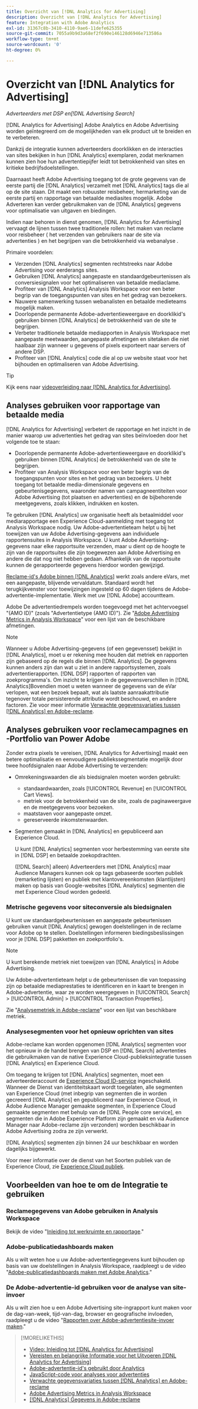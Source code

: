 ```yaml
---
title: Overzicht van [!DNL Analytics for Advertising]
description: Overzicht van [!DNL Analytics for Advertising]
feature: Integration with Adobe Analytics
exl-id: 31367c8b-3410-4110-9ae6-11defe625355
source-git-commit: 7055a9b9d3a68ef2f690e146128d6946e713586a
workflow-type: tm+mt
source-wordcount: '0'
ht-degree: 0%

---
```


# Overzicht van [!DNL Analytics for Advertising]

*Adverteerders met DSP en[!DNL Advertising Search]*

[!DNL Analytics for Advertising] Adobe Analytics en Adobe Advertising worden geïntegreerd om de mogelijkheden van elk product uit te breiden en te verbeteren.

Dankzij de integratie kunnen adverteerders doorklikken en de interacties van sites bekijken in hun [!DNL Analytics] exemplaren, zodat merknamen kunnen zien hoe hun advertentiepijfer leidt tot betrokkenheid van sites en kritieke bedrijfsdoelstellingen.

Daarnaast heeft Adobe Advertising toegang tot de grote gegevens van de eerste partij die [!DNL Analytics] verzamelt met [!DNL Analytics] tags die al op de site staan. Dit maakt een robuuster reisbeheer, hermarketing van de eerste partij en rapportage van betaalde mediasites mogelijk. Adobe Adverteren kan verder gebruikmaken van de [!DNL Analytics] gegevens voor optimalisatie van uitgaven en biedingen.

Indien naar behoren in dienst genomen, [!DNL Analytics for Advertising] vervaagt de lijnen tussen twee traditionele rollen: het maken van reclame voor reisbeheer ( het verzenden van gebruikers naar de site via advertenties ) en het begrijpen van die betrokkenheid via webanalyse .

Primaire voordelen:

* Verzenden [!DNL Analytics] segmenten rechtstreeks naar Adobe Advertising voor eerderangs sites.
* Gebruiken [!DNL Analytics] aangepaste en standaardgebeurtenissen als conversiesignalen voor het optimaliseren van betaalde mediaclame.
* Profiteer van [!DNL Analytics] Analysis Workspace voor een beter begrip van de toegangspunten van sites en het gedrag van bezoekers.
* Nauwere samenwerking tussen webanalisten en betaalde medieteams mogelijk maken.
* Doorlopende permanente Adobe-advertentieweergave en doorklikid&#39;s gebruiken binnen [!DNL Analytics] de betrokkenheid van de site te begrijpen.
* Verbeter traditionele betaalde mediapporten in Analysis Workspace met aangepaste meetwaarden, aangepaste afmetingen en sitetaken die niet haalbaar zijn wanneer u gegevens of pixels exporteert naar servers of andere DSP.
* Profiteer van [!DNL Analytics] code die al op uw website staat voor het bijhouden en optimaliseren van Adobe Advertising.

>[!TIP]
>
> Kijk eens naar [videoverleiding naar [!DNL Analytics for Advertising]](https://experienceleague.adobe.com/docs/advertising-cloud-learn/tutorials/analytics/intro-a4adc.html?lang=en#analytics).

## Analyses gebruiken voor rapportage van betaalde media

[!DNL Analytics for Advertising] verbetert de rapportage en het inzicht in de manier waarop uw advertenties het gedrag van sites beïnvloeden door het volgende toe te staan:

* Doorlopende permanente Adobe-advertentieweergave en doorklikid&#39;s gebruiken binnen [!DNL Analytics] de betrokkenheid van de site te begrijpen.
* Profiteer van Analysis Workspace voor een beter begrip van de toegangspunten voor sites en het gedrag van bezoekers. U hebt toegang tot betaalde media-dimensionale gegevens en gebeurtenisgegevens, waaronder namen van campagneentiteiten voor Adobe Advertising (tot plaatsen en advertenties) en de bijbehorende meetgegevens, zoals klikken, indrukken en kosten.

Te gebruiken [!DNL Analytics] uw organisatie heeft als betaalmiddel voor mediarapportage een Experience Cloud-aanmelding met toegang tot Analysis Workspace nodig. Uw Adobe-advertentieteam helpt u bij het toewijzen van uw Adobe Advertising-gegevens aan individuele rapportensuites in Analysis Workspace. U kunt Adobe Advertising-gegevens naar elke rapportsuite verzenden, maar u dient op de hoogte te zijn van de rapportsuites die zijn toegewezen aan Adobe Advertising en andere die dat nog niet hebben gedaan. Afhankelijk van de rapportsuite kunnen de gerapporteerde gegevens hierdoor worden gewijzigd.

[Reclame-id&#39;s Adobe binnen [!DNL Analytics]](ids.md) werkt zoals andere eVars, met een aangepaste, blijvende vervaldatum. Standaard wordt het terugkijkvenster voor toewijzingen ingesteld op 60 dagen tijdens de Adobe-advertentie-implementatie. Werk met uw [!DNL Adobe] accountteam.

Adobe De advertentiedrempels worden toegevoegd met het achtervoegsel &quot;(AMO ID)&quot; (zoals &quot;Advertentietype (AMO ID)&quot;). Zie &quot;[Adobe Advertising Metrics in Analysis Workspace](advertising-metrics-in-analytics.md)&quot; voor een lijst van de beschikbare afmetingen.

>[!NOTE]
>
> Wanneer u Adobe Advertising-gegevens (of een gegevensset) bekijkt in [!DNL Analytics], moet u er rekening mee houden dat metriek en rapporten zijn gebaseerd op de regels die binnen [!DNL Analytics]. De gegevens kunnen anders zijn dan wat u ziet in andere rapportsystemen, zoals advertentierapporten. [!DNL DSP] rapporten of rapporten van zoekprogramma&#39;s. Om inzicht te krijgen in de gegevensverschillen in [!DNL Analytics]Bovendien moet u weten wanneer de gegevens van de eVar verlopen, wat een bezoek bepaalt, wat als laatste aanraakattributie tegenover totale persisterende attributie wordt beschouwd, en andere factoren. Zie voor meer informatie [Verwachte gegevensvariaties tussen [!DNL Analytics] en Adobe-reclame](data-variances.md).

## Analyses gebruiken voor reclamecampagnes en -Portfolio van Power Adobe

Zonder extra pixels te vereisen, [!DNL Analytics for Advertising] maakt een betere optimalisatie en eenvoudigere publiekssegmentatie mogelijk door twee hoofdsignalen naar Adobe Advertising te verzenden:

* Omrekeningswaarden die als biedsignalen moeten worden gebruikt:
   * standaardwaarden, zoals [!UICONTROL Revenue] en [!UICONTROL Cart Views].
   * metriek voor de betrokkenheid van de site, zoals de paginaweergave en de meetgegevens voor bezoeken.
   * maatstaven voor aangepaste omzet.
   * gereserveerde inkomstenwaarden.
* Segmenten gemaakt in [!DNL Analytics] en gepubliceerd aan Experience Cloud.

   U kunt [!DNL Analytics] segmenten voor herbestemming van eerste site in [!DNL DSP] en betaalde zoekopdrachten.

   ([!DNL Search] alleen) Adverteerders met [!DNL Analytics] maar Audience Managers kunnen ook op tags gebaseerde soorten publiek (remarketing lijsten) en publiek met klantovereenkomsten (klantlijsten) maken op basis van Google-websites [!DNL Analytics] segmenten die met Experience Cloud worden gedeeld.

### Metrische gegevens voor siteconversie als biedsignalen

U kunt uw standaardgebeurtenissen en aangepaste gebeurtenissen gebruiken vanuit [!DNL Analytics] gewogen doelstellingen in de reclame voor Adobe op te stellen. Doelstellingen informeren biedingsbeslissingen voor je [!DNL DSP] pakketten en zoekportfolio&#39;s.

>[!NOTE]
>
> U kunt berekende metriek niet toewijzen van [!DNL Analytics] in Adobe Advertising.

Uw Adobe-advertentieteam helpt u de gebeurtenissen die van toepassing zijn op betaalde mediaprestaties te identificeren en in kaart te brengen in Adobe-advertentie, waar ze worden weergegeven in [!UICONTROL Search] > [!UICONTROL Admin] > [!UICONTROL Transaction Properties].

Zie &quot;[Analysemetriek in Adobe-reclame](analytics-data-in-advertising.md)&quot; voor een lijst van beschikbare metriek.

### Analysesegmenten voor het opnieuw oprichten van sites

Adobe-reclame kan worden opgenomen [!DNL Analytics] segmenten voor het opnieuw in de handel brengen van DSP en [!DNL Search] advertenties die gebruikmaken van de native Experience Cloud-publieksintegratie tussen [!DNL Analytics] en Experience Cloud.

Om toegang te krijgen tot [!DNL Analytics] segmenten, moet een adverteerderaccount de [Experience Cloud ID-service](https://experienceleague.adobe.com/docs/id-service/using/home.html) ingeschakeld. Wanneer de Dienst van identiteitskaart wordt toegelaten, alle segmenten van Experience Cloud (met inbegrip van segmenten die in worden gecreeerd [!DNL Analytics] en gepubliceerd naar Experience Cloud, in Adobe Audience Manager gemaakte segmenten, in Experience Cloud gemaakte segmenten met behulp van de [!DNL People core service], en segmenten die in Adobe Experience Platform zijn gemaakt en via Audience Manager naar Adobe-reclame zijn verzonden) worden beschikbaar in Adobe Advertising zodra ze zijn verwerkt.

[!DNL Analytics] segmenten zijn binnen 24 uur beschikbaar en worden dagelijks bijgewerkt.

Voor meer informatie over de dienst van het Soorten publiek van de Experience Cloud, zie [Experience Cloud publiek](https://experienceleague.adobe.com/docs/core-services/interface/audiences/audience-library.html).

## Voorbeelden van hoe te om de Integratie te gebruiken

### Reclamegegevens van Adobe gebruiken in Analysis Workspace

Bekijk de video &quot;[Inleiding tot werkruimte en rapportage](https://experienceleague.adobe.com/docs/advertising-cloud-learn/tutorials/analytics/analytics-analysis-workspace-a4adc.html).&quot;

### Adobe-publicatiedashboards maken

Als u wilt weten hoe u uw Adobe-advertentiegegevens kunt bijhouden op basis van uw doelstellingen in Analysis Workspace, raadpleegt u de video &quot;[Adobe-publicatiedashboards maken met Adobe Analytics](https://experienceleague.adobe.com/docs/advertising-cloud-learn/tutorials/analytics/analytics-dashboards-a4adc.html).&quot;

### De Adobe-advertentie-id gebruiken voor de analyse van site-invoer

Als u wilt zien hoe u een Adobe Advertising site-ingrapport kunt maken voor de dag-van-week, tijd-van-dag, browser en geografische invloeden, raadpleegt u de video &quot;[Rapporten over Adobe-advertentiesite-invoer maken](https://experienceleague.adobe.com/docs/advertising-cloud-learn/tutorials/analytics/analytics-site-entry-a4adc.html).&quot;

>[!MORELIKETHIS]
>
>* [Video: Inleiding tot [!DNL Analytics for Advertising]](https://experienceleague.adobe.com/docs/advertising-cloud-learn/tutorials/analytics/intro-a4adc.html)
>* [Vereisten en belangrijke Informatie voor het Uitvoeren [!DNL Analytics for Advertising]](prerequisites.md)
>* [Adobe-advertentie-id&#39;s gebruikt door Analytics](ids.md)
>* [JavaScript-code voor analyses voor advertenties](/help/integrations/analytics/javascript.md)
>* [Verwachte gegevensvariaties tussen [!DNL Analytics] en Adobe-reclame](data-variances.md)
>* [Adobe Advertising Metrics in Analysis Workspace](/help/integrations/analytics/advertising-metrics-in-analytics.md)
>* [[!DNL Analytics] Gegevens in Adobe-reclame](/help/integrations/analytics/analytics-data-in-advertising.md)

